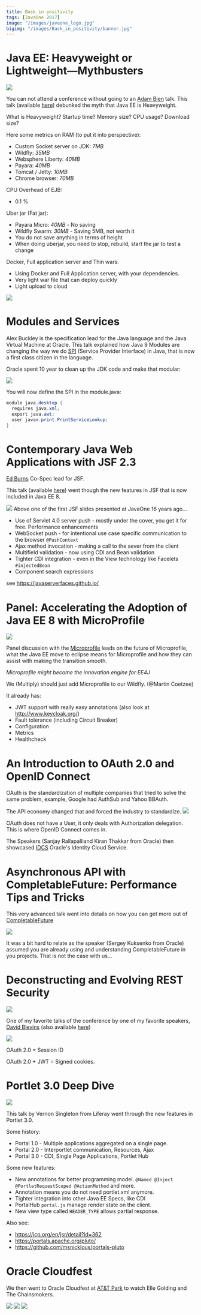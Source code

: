 ```yaml
---
title: Bask in positivity
tags: [JavaOne 2017]
image: "/images/javaone_logo.jpg"
bigimg: "/images/Bask_in_positivity/banner.jpg"
---
```


# Java EE: Heavyweight or Lightweight—Mythbusters
![](/images/Bask_in_positivity/adam1.jpg)

You can not attend a conference without going to an [Adam Bien](https://twitter.com/AdamBien) talk.
This talk (available [here](https://www.youtube.com/watch?v=LwimkQQDhio)) debunked the myth that Java EE is Heavyweight.

What is Heavyweight? Startup time? Memory size? CPU usage? Download size?

Here some metrics on RAM (to put it into perspective):

* Custom Socket server on JDK: *7MB*
* Wildfly: *35MB*
* Websphere Liberty: *40MB*
* Payara: *40MB*
* Tomcat / Jetty: *10MB*
* Chrome browser: *70MB*

CPU Overhead of EJB:

* 0.1 %

Uber jar (Fat jar):

* Payara Micro: *40MB* - No saving
* Wildfly Swarm: *30MB* - Saving 5MB, not worth it
* You do not save anything in terms of height
* When doing uberjar, you need to stop, rebuild, start the jar to test a change

Docker, Full application server and Thin wars.

* Using Docker and Full Application server, with your dependencies.
* Very light war file that can deploy quickly
* Light upload to cloud

![](/images/Bask_in_positivity/adam2.jpg)

# Modules and Services

Alex Buckley is the specification lead for the Java language and the Java Virtual Machine at Oracle. This talk explained how Java 9 Modules are changing the way we do [SPI](https://docs.oracle.com/javase/tutorial/ext/basics/spi.html) (Service Provider Interface) in Java, that is now a first class citizen in the language.

Oracle spent 10 year to clean up the JDK code and make that modular:

![](/images/Bask_in_positivity/module1.jpg)

You will now define the SPI in the module.java:

```java
module java.desktop {
  requires java.xml;
  export java.awt;
  user javax.print.PrintServiceLookup;
}
```

# Contemporary Java Web Applications with JSF 2.3
[Ed Burns](https://twitter.com/edburns) Co-Spec lead for JSF.

This talk (available [here](https://www.youtube.com/watch?v=yshXLB_HdhU)) went though the new features in JSF that is now included in Java EE 8.

![](/images/Bask_in_positivity/jsf.jpg)
Above one of the first JSF slides presented at JavaOne 16 years ago...

* Use of Servlet 4.0 server push - mostly under the cover, you get it for free. Performance enhancements
* WebSocket push - for intentional use case specific communication to the browser `@PushContext`
* Ajax method invocation - making a call to the sever from the client
* Multifield validation - now using CDI and Bean validation
* Tighter CDI integration - even in the View technology like Facelets `#injectedBean`
* Component search expressions

see https://javaserverfaces.github.io/

# Panel: Accelerating the Adoption of Java EE 8 with MicroProfile
![](/images/Bask_in_positivity/panel.jpg)

Panel discussion with the [Microprofile](https://twitter.com/MicroProfileIO) leads on the future of Microprofile, what the Java EE move to eclipse means for Microprofile and how they can assist with making the transition smooth.

*Microprofile might become the innovation engine for EE4J*

We (Multiply) should just add Microprofile to our Wildfly. (@Martin Coetzee)

It already has:

* JWT support with really easy annotations (also look at http://www.keycloak.org/)
* Fault tolerance (including Circuit Breaker)
* Configuration
* Metrics
* Healthcheck

# An Introduction to OAuth 2.0 and OpenID Connect

OAuth is the standardization of multiple companies that tried to solve the same problem, example, Google had AuthSub and Yahoo BBAuth.

The API economy changed that and forced the industry to standardize.
![](/images/Bask_in_positivity/oauth1.jpg)

OAuth does not have a User, it only deals with Authorization delegation. This is where OpenID Connect comes in.

The Speakers (Sanjay Rallapalliand Kiran Thakkar from Oracle) then showcased [IDCS](https://www.oracle.com/cloud/paas/identity-cloud-service.html) Oracle's Identity Cloud Service.

# Asynchronous API with CompletableFuture: Performance Tips and Tricks
This very advanced talk went into details on how you can get more out of [CompletableFuture](https://docs.oracle.com/javase/8/docs/api/java/util/concurrent/CompletableFuture.html)

![](/images/Bask_in_positivity/cf.jpg)

It was a bit hard to relate as the speaker (Sergey Kuksenko from Oracle) assumed you are already using and understanding CompletableFuture in you projects. That is not the case with us...

# Deconstructing and Evolving REST Security

![](/images/Bask_in_positivity/restsec.jpg)

One of my favorite talks of the conference by one of my favorite speakers, [David Blevins](https://twitter.com/dblevins) (also available [here](https://www.youtube.com/watch?v=9CJ_BAeOmW0))

![](/images/Bask_in_positivity/pi.jpg)

OAuth 2.0 = Session ID

OAuth 2.0 + JWT = Signed cookies.

# Portlet 3.0 Deep Dive

![](/images/Bask_in_positivity/portal.jpg)

This talk by Vernon Singleton from Liferay went through the new features in Portlet 3.0.

Some history:

* Portal 1.0 - Multiple applications aggregated on a single page.
* Portal 2.0 - Interportlet communication, Resources, Ajax
* Portal 3.0 - CDI, Single Page Applications, Portlet Hub

Some new features:

* New annotations for better programming model. `@Named @Inject @PortletRequestScoped @ActionMethod` and more.
* Annotation means you do not need portlet.xml anymore.
* Tighter integration into other Java EE Specs, like CDI
* PortalHub `portal.js` manage render state on the client.
* New view type called `HEADER_TYPE` allows partial response.

Also see:

* https://jcp.org/en/jsr/detail?id=362
* https://portals.apache.org/pluto/
* https://github.com/msnicklous/portals-pluto

# Oracle Cloudfest

We then went to Oracle Cloudfest at [AT&T Park](http://sanfrancisco.giants.mlb.com/sf/ballpark/) to watch Elle Golding and The Chainsmokers.

![](/images/Bask_in_positivity/fest1.jpg)
![](/images/Bask_in_positivity/fest2.jpg)
![](/images/Bask_in_positivity/fest3.jpg)

